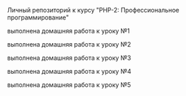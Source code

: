 Личный репозиторий к курсу "PHP-2: Профессиональное программирование"

выполнена домашняя работа к уроку №1

выполнена домашняя работа к уроку №2

выполнена домашняя работа к уроку №3

выполнена домашняя работа к уроку №4

выполнена домашняя работа к уроку №5